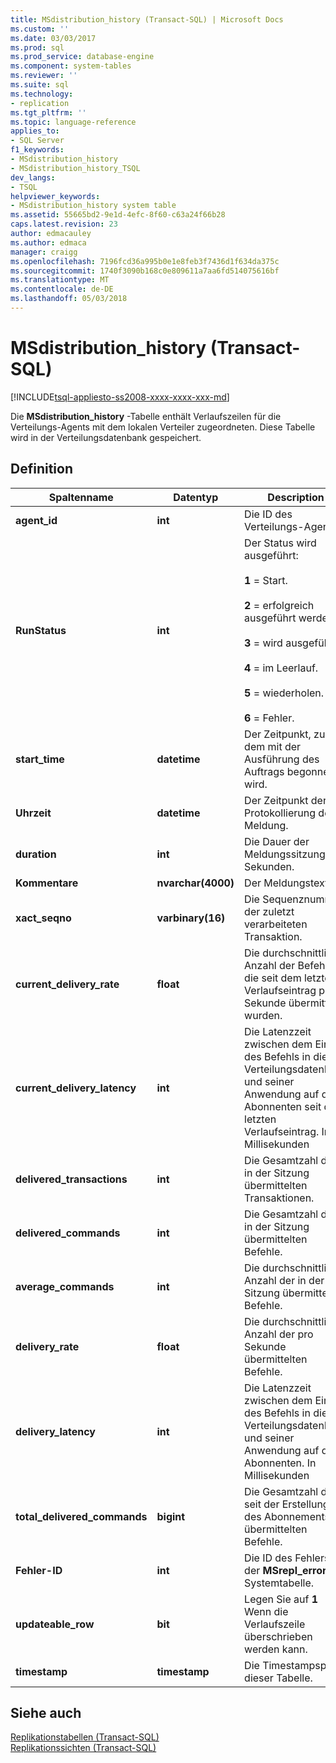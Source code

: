 ```yaml
---
title: MSdistribution_history (Transact-SQL) | Microsoft Docs
ms.custom: ''
ms.date: 03/03/2017
ms.prod: sql
ms.prod_service: database-engine
ms.component: system-tables
ms.reviewer: ''
ms.suite: sql
ms.technology:
- replication
ms.tgt_pltfrm: ''
ms.topic: language-reference
applies_to:
- SQL Server
f1_keywords:
- MSdistribution_history
- MSdistribution_history_TSQL
dev_langs:
- TSQL
helpviewer_keywords:
- MSdistribution_history system table
ms.assetid: 55665bd2-9e1d-4efc-8f60-c63a24f66b28
caps.latest.revision: 23
author: edmacauley
ms.author: edmaca
manager: craigg
ms.openlocfilehash: 7196fcd36a995b0e1e8feb3f7436d1f634da375c
ms.sourcegitcommit: 1740f3090b168c0e809611a7aa6fd514075616bf
ms.translationtype: MT
ms.contentlocale: de-DE
ms.lasthandoff: 05/03/2018
---
```

# <a name="msdistributionhistory-transact-sql"></a>MSdistribution_history (Transact-SQL)
[!INCLUDE[tsql-appliesto-ss2008-xxxx-xxxx-xxx-md](../../includes/tsql-appliesto-ss2008-xxxx-xxxx-xxx-md.md)]

  Die **MSdistribution_history** -Tabelle enthält Verlaufszeilen für die Verteilungs-Agents mit dem lokalen Verteiler zugeordneten. Diese Tabelle wird in der Verteilungsdatenbank gespeichert.  
  
## <a name="definition"></a>Definition  
  
|Spaltenname|Datentyp|Description|  
|-----------------|---------------|-----------------|  
|**agent_id**|**int**|Die ID des Verteilungs-Agents.|  
|**RunStatus**|**int**|Der Status wird ausgeführt:<br /><br /> **1** = Start.<br /><br /> **2** = erfolgreich ausgeführt werden.<br /><br /> **3** = wird ausgeführt.<br /><br /> **4** = im Leerlauf.<br /><br /> **5** = wiederholen.<br /><br /> **6** = Fehler.|  
|**start_time**|**datetime**|Der Zeitpunkt, zu dem mit der Ausführung des Auftrags begonnen wird.|  
|**Uhrzeit**|**datetime**|Der Zeitpunkt der Protokollierung der Meldung.|  
|**duration**|**int**|Die Dauer der Meldungssitzung in Sekunden.|  
|**Kommentare**|**nvarchar(4000)**|Der Meldungstext.|  
|**xact_seqno**|**varbinary(16)**|Die Sequenznummer der zuletzt verarbeiteten Transaktion.|  
|**current_delivery_rate**|**float**|Die durchschnittliche Anzahl der Befehle, die seit dem letzten Verlaufseintrag pro Sekunde übermittelt wurden.|  
|**current_delivery_latency**|**int**|Die Latenzzeit zwischen dem Eintritt des Befehls in die Verteilungsdatenbank und seiner Anwendung auf den Abonnenten seit dem letzten Verlaufseintrag. In Millisekunden|  
|**delivered_transactions**|**int**|Die Gesamtzahl der in der Sitzung übermittelten Transaktionen.|  
|**delivered_commands**|**int**|Die Gesamtzahl der in der Sitzung übermittelten Befehle.|  
|**average_commands**|**int**|Die durchschnittliche Anzahl der in der Sitzung übermittelten Befehle.|  
|**delivery_rate**|**float**|Die durchschnittliche Anzahl der pro Sekunde übermittelten Befehle.|  
|**delivery_latency**|**int**|Die Latenzzeit zwischen dem Eintritt des Befehls in die Verteilungsdatenbank und seiner Anwendung auf den Abonnenten. In Millisekunden|  
|**total_delivered_commands**|**bigint**|Die Gesamtzahl der seit der Erstellung des Abonnements übermittelten Befehle.|  
|**Fehler-ID**|**int**|Die ID des Fehlers in der **MSrepl_error** -Systemtabelle.|  
|**updateable_row**|**bit**|Legen Sie auf **1** Wenn die Verlaufszeile überschrieben werden kann.|  
|**timestamp**|**timestamp**|Die Timestampspalte dieser Tabelle.|  
  
## <a name="see-also"></a>Siehe auch  
 [Replikationstabellen &#40;Transact-SQL&#41;](../../relational-databases/system-tables/replication-tables-transact-sql.md)   
 [Replikationssichten &#40;Transact-SQL&#41;](../../relational-databases/system-views/replication-views-transact-sql.md)  
  
  
